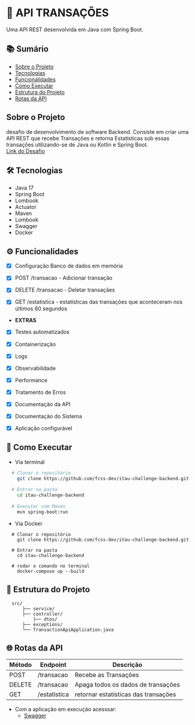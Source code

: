 
# 🚀 API TRANSAÇÕES
Uma API REST desenvolvida em Java com Spring Boot.


## 📚 Sumário
- [Sobre o Projeto](#-sobre-o-projeto)
- [Tecnologias](#-tecnologias)
- [Funcionalidades](#-funcionalidades)
- [Como Executar](#-como-executar)
- [Estrutura do Projeto](#-estrutura-do-projeto)
- [Rotas da API](#-rotas-da-api)

## Sobre o Projeto
desafio de desenvolvimento de software Backend. Consiste em criar uma API REST que recebe Transações e retorna Estatísticas sob essas transações utilizando-se de Java ou Kotlin e Spring Boot.  
[Link do Desafio](https://github.com/rafaellins-itau/desafio-itau-vaga-99-junior)  



## 🛠 Tecnologias
- Java 17
- Spring Boot
- Lombook
- Actuator
- Maven
- Lombook
- Swagger
- Docker



## ⚙️ Funcionalidades
- [x] Configuração Banco de dados em memória  
- [x] POST /transacao - Adicionar transação  
- [x] DELETE /transacao - Deletar transaçães  
- [x] GET /estatistica -  estatísticas das transações que aconteceram nos últimos 60 segundos



- **EXTRAS**
- [x] Testes automatizados
- [x] Containerização 
- [x] Logs 
- [x] Observabilidade 
- [x] Performance 
- [x] Tratamento de Erros 
- [x] Documentação da API 
- [x] Documentação do Sistema  
- [x] Aplicação configurável 



## 🚀 Como Executar
- Via terminal 
```bash
  # Clonar o repositório
    git clone https://github.com/fcss-dev/itau-challenge-backend.git
  
  # Entrar na pasta
    cd itau-challenge-backend
  
  # Executar com Maven
    mvn spring-boot:run
```
- Via Docker  
```Docker
  # Clonar o repositório
    git clone https://github.com/fcss-dev/itau-challenge-backend.git
    
  # Entrar na pasta
    cd itau-challenge-backend

  # rodar o comando no terminal 
    docker-compose up --build
```




## 📂 Estrutura do Projeto
```
  src/  
      ├── service/  
      ├── controller/  
          ├── dtos/  
      ├── exceptions/  
      └── TransactionApiApplication.java 
```
 


## 🌐 Rotas da API
| Método | Endpoint | Descrição |
|--------|-----------|-----------|
| POST | /transacao | Recebe as Transações |
| DELETE | /transacao | Apaga todos os dados de transações |
| GET | /estatistica | retornar estatísticas das transações |

- Com a aplicação em execução acesssar:  
    - [Swagger](http://localhost:8080/swagger-ui.html)

  
